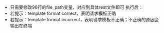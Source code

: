 - 只需要修改96行的file_path变量，对应到具体rest文件即可
执行后：
- 若提示：template format correct，表明请求模板正确
- 若提示：template format incorrect，表明请求模板不正确；不正确的原因会输出在终端
